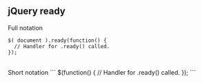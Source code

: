 ##  jQuery ready

Full notation
```
$( document ).ready(function() {
  // Handler for .ready() called.
});
```
<br>
Short notation
```
$(function() {
  // Handler for .ready() called.
});
```